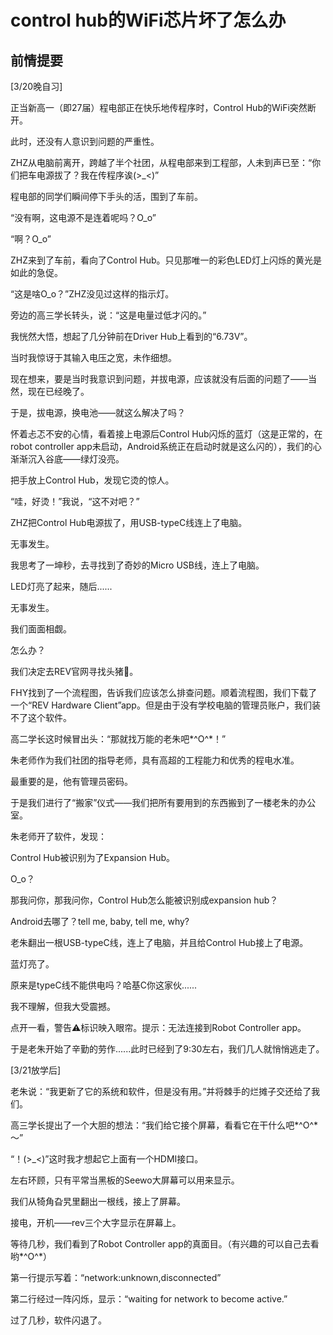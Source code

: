 # control hub的WiFi芯片坏了怎么办

## 前情提要

[3/20晚自习]

正当新高一（即27届）程电部正在快乐地传程序时，Control Hub的WiFi突然断开。

此时，还没有人意识到问题的严重性。

ZHZ从电脑前离开，跨越了半个社团，从程电部来到工程部，人未到声已至：“你们把车电源拔了？我在传程序诶(>_<)”

程电部的同学们瞬间停下手头的活，围到了车前。

“没有啊，这电源不是连着呢吗？O_o”

“啊？O_o”

ZHZ来到了车前，看向了Control Hub。只见那唯一的彩色LED灯上闪烁的黄光是如此的急促。

“这是啥O_o？”ZHZ没见过这样的指示灯。

旁边的高三学长转头，说：“这是电量过低才闪的。”

我恍然大悟，想起了几分钟前在Driver Hub上看到的“6.73V”。

当时我惊讶于其输入电压之宽，未作细想。

现在想来，要是当时我意识到问题，并拔电源，应该就没有后面的问题了——当然，现在已经晚了。

于是，拔电源，换电池——就这么解决了吗？

怀着忐忑不安的心情，看着接上电源后Control Hub闪烁的蓝灯（这是正常的，在robot controller app未启动，Android系统正在启动时就是这么闪的），我们的心渐渐沉入谷底——绿灯没亮。

把手放上Control Hub，发现它烫的惊人。

“哇，好烫！”我说，“这不对吧？”

ZHZ把Control Hub电源拔了，用USB-typeC线连上了电脑。

无事发生。

我思考了一坤秒，去寻找到了奇妙的Micro USB线，连上了电脑。

LED灯亮了起来，随后......

无事发生。

我们面面相觑。

怎么办？

我们决定去REV官网寻找头猪🐷。

FHY找到了一个流程图，告诉我们应该怎么排查问题。顺着流程图，我们下载了一个“REV Hardware Client”app。但是由于没有学校电脑的管理员账户，我们装不了这个软件。

高二学长这时候冒出头：“那就找万能的老朱吧*^O^*！”

朱老师作为我们社团的指导老师，具有高超的工程能力和优秀的程电水准。

最重要的是，他有管理员密码。

于是我们进行了“搬家”仪式——我们把所有要用到的东西搬到了一楼老朱的办公室。

朱老师开了软件，发现：

Control Hub被识别为了Expansion Hub。

O_o？

那我问你，那我问你，Control Hub怎么能被识别成expansion hub？

Android去哪了？tell me, baby, tell me, why?

老朱翻出一根USB-typeC线，连上了电脑，并且给Control Hub接上了电源。

蓝灯亮了。

原来是typeC线不能供电吗？哈基C你这家伙......

我不理解，但我大受震撼。

点开一看，警告⚠️标识映入眼帘。提示：无法连接到Robot Controller app。

于是老朱开始了辛勤的劳作......此时已经到了9:30左右，我们几人就悄悄逃走了。

[3/21放学后]

老朱说：“我更新了它的系统和软件，但是没有用。”并将棘手的烂摊子交还给了我们。

高三学长提出了一个大胆的想法：“我们给它接个屏幕，看看它在干什么吧*^O^*～”

“！(>_<)”这时我才想起它上面有一个HDMI接口。

左右环顾，只有平常当黑板的Seewo大屏幕可以用来显示。


我们从犄角旮旯里翻出一根线，接上了屏幕。

接电，开机——rev三个大字显示在屏幕上。

等待几秒，我们看到了Robot Controller app的真面目。（有兴趣的可以自己去看哟*^O^*）

第一行提示写着：“network:unknown,disconnected”

第二行经过一阵闪烁，显示：“waiting for network to become active.”

过了几秒，软件闪退了。
